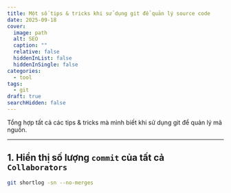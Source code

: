 ```yaml
---
title: Một số tips & tricks khi sử dụng git để quản lý source code
date: 2025-09-18
cover:
  image: path
  alt: SEO
  caption: ""
  relative: false
  hiddenInList: false
  hiddenInSingle: false
categories:
  - tool
tags:
  - git
draft: true
searchHidden: false
---
```

Tổng hợp tất cả các tips & tricks mà mình biết khi sử dụng git để quản lý mã nguồn.

<!--more-->

---

## 1. Hiển thị số lượng `commit` của tất cả `Collaborators`

```bash
git shortlog -sn --no-merges
```




